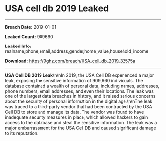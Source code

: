 # USA cell db 2019 Leaked

------------
**Breach Date:** 2019-01-01

**Leaked Count:** 909660

**Leaked Info:** realname,phone,email,address,gender,home_value,household_income

**Download:** https://9ghz.com/breach/USA_cell_db_2019_32575a

------------
**USA Cell DB 2019 Leak**\n\nIn 2019, the USA Cell DB experienced a major leak, exposing the sensitive information of 909,660 individuals. The database contained a wealth of personal data, including names, addresses, phone numbers, email addresses, and even their locations. The leak was one of the largest data breaches in history, and it raised serious concerns about the security of personal information in the digital age.\n\nThe leak was traced to a third-party vendor that had been contracted by the USA Cell DB to store and manage its data. The vendor was found to have inadequate security measures in place, which allowed hackers to gain access to the database and steal the sensitive information. The leak was a major embarrassment for the USA Cell DB and caused significant damage to its reputation.

